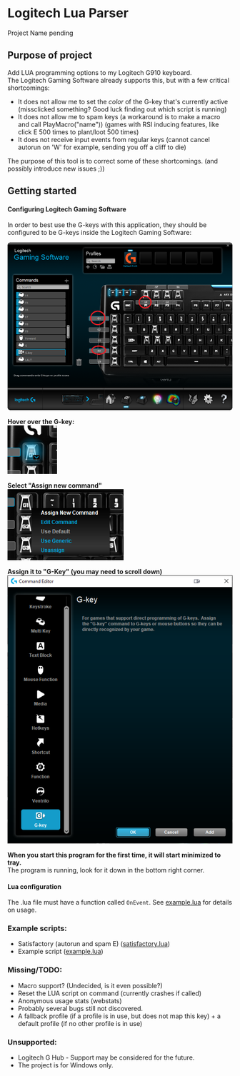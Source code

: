 # Logitech Lua Parser

Project Name pending


## Purpose of project
Add LUA programming options to my Logitech G910 keyboard.  
The Logitech Gaming Software already supports this, but with a few critical shortcomings:
* It does not allow me to set the _color_ of the G-key that's currently active (missclicked something? Good luck finding out which script is running)
* It does not allow me to spam keys (a workaround is to make a macro and call PlayMacro("name")) (games with RSI inducing features, like click E 500 times to plant/loot 500 times)
* It does not receive input events from regular keys (cannot cancel autorun on 'W' for example, sending you off a cliff to die)

The purpose of this tool is to correct some of these shortcomings. (and possibly introduce new issues ;))  

## Getting started
#### Configuring Logitech Gaming Software

In order to best use the G-keys with this application, they should be configured to be G-keys inside the Logitech Gaming Software:

![](Docs/overlay.png)  

**Hover over the G-key:**  
![](Docs/hover.png)

**Select "Assign new command"**  
![](Docs/assign-new-command.png)

**Assign it to "G-Key" (you may need to scroll down)**   
![](Docs/gkey.png)

**When you start this program for the first time, it will start minimized to tray.**  
The program is running, look for it down in the bottom right corner.


#### Lua configuration  

The .lua file must have a function called `OnEvent`. See [example.lua](./Logitech/Resources/example.lua) for details on usage.


### Example scripts:
* Satisfactory (autorun and spam E) ([satisfactory.lua](./Docs/satisfactory.lua))
* Example script ([example.lua](./Logitech/Resources/example.lua))

### Missing/TODO:
* Macro support? (Undecided, is it even possible?)
* Reset the LUA script on command (currently crashes if called)
* Anonymous usage stats (webstats)
* Probably several bugs still not discovered.
* A fallback profile (if a profile is in use, but does not map this key) + a default profile (if no other profile is in use)

### Unsupported:
* Logitech G Hub - Support may be considered for the future.
* The project is for Windows only.  
